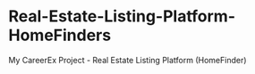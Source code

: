 # Real-Estate-Listing-Platform-HomeFinders
My CareerEx Project - Real Estate Listing Platform (HomeFinder)
